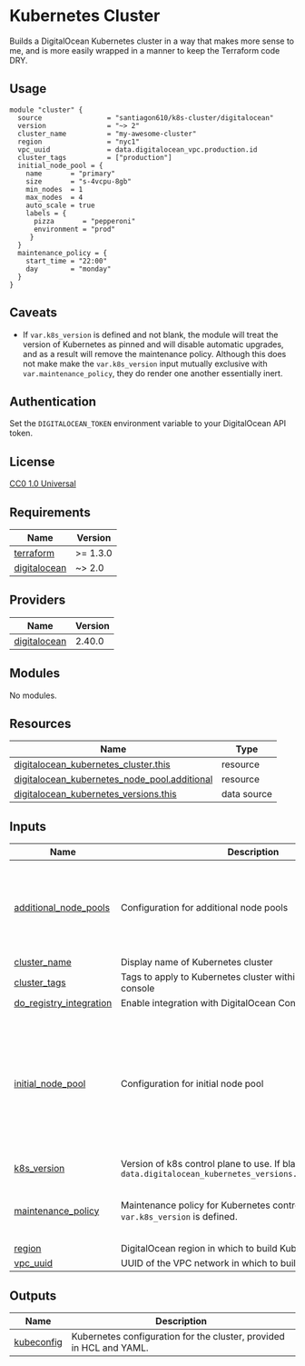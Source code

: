 <!-- BEGIN_TF_DOCS -->
# Kubernetes Cluster

Builds a DigitalOcean Kubernetes cluster in a way that makes more sense to
me, and is more easily wrapped in a manner to keep the Terraform code DRY.

## Usage

```hcl
module "cluster" {
  source                = "santiagon610/k8s-cluster/digitalocean"
  version               = "~> 2"
  cluster_name          = "my-awesome-cluster"
  region                = "nyc1"
  vpc_uuid              = data.digitalocean_vpc.production.id
  cluster_tags          = ["production"]
  initial_node_pool = {
    name       = "primary"
    size       = "s-4vcpu-8gb"
    min_nodes  = 1
    max_nodes  = 4
    auto_scale = true
    labels = {
      pizza       = "pepperoni"
      environment = "prod"
     }
  }
  maintenance_policy = {
    start_time = "22:00"
    day        = "monday"
  }
}
```

## Caveats

- If `var.k8s_version` is defined and not blank, the module will treat the
  version of Kubernetes as pinned and will disable automatic upgrades, and
  as a result will remove the maintenance policy. Although this does not
  make make the `var.k8s_version` input mutually exclusive with
  `var.maintenance_policy`, they do render one another essentially inert.

## Authentication

Set the `DIGITALOCEAN_TOKEN` environment variable to your DigitalOcean API
token.

## License

[CC0 1.0 Universal](LICENSE)

## Requirements

| Name | Version |
|------|---------|
| <a name="requirement_terraform"></a> [terraform](#requirement\_terraform) | >= 1.3.0 |
| <a name="requirement_digitalocean"></a> [digitalocean](#requirement\_digitalocean) | ~> 2.0 |

## Providers

| Name | Version |
|------|---------|
| <a name="provider_digitalocean"></a> [digitalocean](#provider\_digitalocean) | 2.40.0 |

## Modules

No modules.

## Resources

| Name | Type |
|------|------|
| [digitalocean_kubernetes_cluster.this](https://registry.terraform.io/providers/digitalocean/digitalocean/latest/docs/resources/kubernetes_cluster) | resource |
| [digitalocean_kubernetes_node_pool.additional](https://registry.terraform.io/providers/digitalocean/digitalocean/latest/docs/resources/kubernetes_node_pool) | resource |
| [digitalocean_kubernetes_versions.this](https://registry.terraform.io/providers/digitalocean/digitalocean/latest/docs/data-sources/kubernetes_versions) | data source |

## Inputs

| Name | Description | Type | Default | Required |
|------|-------------|------|---------|:--------:|
| <a name="input_additional_node_pools"></a> [additional\_node\_pools](#input\_additional\_node\_pools) | Configuration for additional node pools | <pre>map(object({<br>    min_nodes  = number<br>    max_nodes  = number<br>    size       = string<br>    auto_scale = bool<br>    labels     = map(string)<br>  }))</pre> | `{}` | no |
| <a name="input_cluster_name"></a> [cluster\_name](#input\_cluster\_name) | Display name of Kubernetes cluster | `string` | n/a | yes |
| <a name="input_cluster_tags"></a> [cluster\_tags](#input\_cluster\_tags) | Tags to apply to Kubernetes cluster within DigitalOcean console | `list(string)` | `[]` | no |
| <a name="input_do_registry_integration"></a> [do\_registry\_integration](#input\_do\_registry\_integration) | Enable integration with DigitalOcean Container Registry | `bool` | `true` | no |
| <a name="input_initial_node_pool"></a> [initial\_node\_pool](#input\_initial\_node\_pool) | Configuration for initial node pool | <pre>object({<br>    name       = string<br>    min_nodes  = number<br>    max_nodes  = number<br>    size       = string<br>    auto_scale = bool<br>    labels     = map(string)<br>  })</pre> | <pre>{<br>  "auto_scale": true,<br>  "labels": {<br>    "droplet-size": "s-4vcpu-8gb",<br>    "managed-by": "terraform",<br>    "purpose": "default"<br>  },<br>  "max_nodes": 2,<br>  "min_nodes": 1,<br>  "name": "initial",<br>  "size": "s-4vcpu-8gb"<br>}</pre> | no |
| <a name="input_k8s_version"></a> [k8s\_version](#input\_k8s\_version) | Version of k8s control plane to use. If blank, uses `data.digitalocean_kubernetes_versions.this.latest_version` | `string` | `""` | no |
| <a name="input_maintenance_policy"></a> [maintenance\_policy](#input\_maintenance\_policy) | Maintenance policy for Kubernetes control plane. Ignored if `var.k8s_version` is defined. | <pre>object({<br>    start_time = string<br>    day        = string<br>  })</pre> | <pre>{<br>  "day": "sunday",<br>  "start_time": "04:00"<br>}</pre> | no |
| <a name="input_region"></a> [region](#input\_region) | DigitalOcean region in which to build Kubernetes cluster | `string` | `"nyc1"` | no |
| <a name="input_vpc_uuid"></a> [vpc\_uuid](#input\_vpc\_uuid) | UUID of the VPC network in which to build Kubernetes cluster | `string` | n/a | yes |

## Outputs

| Name | Description |
|------|-------------|
| <a name="output_kubeconfig"></a> [kubeconfig](#output\_kubeconfig) | Kubernetes configuration for the cluster, provided in HCL and YAML. |
<!-- END_TF_DOCS -->